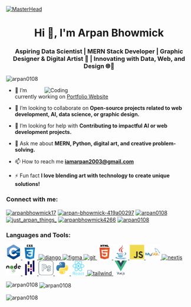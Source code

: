 [![MasterHead](https://i.pinimg.com/originals/c2/2c/c8/c22cc88b41ec15f991044bf25cf8007c.gif)](https://rishavchanda.io)

<h1 align="center">Hi 👋, I'm Arpan Bhowmick</h1>
<h3 align="center">Aspiring Data Scientist | MERN Stack Developer | Graphic Designer & Digital Artist 🎨 | Innovating with Data, Web, and Design 🌐🚀</h3>
<p align="left"> <img src="https://komarev.com/ghpvc/?username=arpan0108&label=Profile%20views&color=aa78d3&style=flat" alt="arpan0108" /> </p>


<img align="right" alt="Coding" width="400" src="https://cdn.dribbble.com/users/1162077/screenshots/3848914/programmer.gif">



- 🔭 I’m currently working on [Portfolio Website](https://arpanbhowmick0108.netlify.app/)

- 👯 I’m looking to collaborate on **Open-source projects related to web development, AI, data science, or graphic design.**

- 🤝 I’m looking for help with **Contributing to impactful AI or web development projects.**

<!-- 👨‍💻 All of my projects are available at [https://arpanbhowmick0108.netlify.app/](https://arpanbhowmick0108.netlify.app/)-->

- 💬 Ask me about **MERN, Python, digital art, and creative problem-solving.**

- 📫 How to reach me **iamarpan2003@gmail.com**

- ⚡ Fun fact **I love blending art with technology to create unique solutions!**

<h3 align="left">Connect with me:</h3>
<p align="left">
<a href="https://twitter.com/arpanbhowmick17" target="blank"><img align="center" src="https://raw.githubusercontent.com/rahuldkjain/github-profile-readme-generator/master/src/images/icons/Social/twitter.svg" alt="arpanbhowmick17" height="30" width="40" /></a>
<a href="https://linkedin.com/in/arpan-bhowmick-419a00297" target="blank"><img align="center" src="https://raw.githubusercontent.com/rahuldkjain/github-profile-readme-generator/master/src/images/icons/Social/linked-in-alt.svg" alt="arpan-bhowmick-419a00297" height="30" width="40" /></a>
<a href="https://kaggle.com/arpan0108" target="blank"><img align="center" src="https://raw.githubusercontent.com/rahuldkjain/github-profile-readme-generator/master/src/images/icons/Social/kaggle.svg" alt="arpan0108" height="30" width="40" /></a>
<a href="https://instagram.com/just_arpan_things_" target="blank"><img align="center" src="https://raw.githubusercontent.com/rahuldkjain/github-profile-readme-generator/master/src/images/icons/Social/instagram.svg" alt="just_arpan_things_" height="30" width="40" /></a>
<a href="https://www.youtube.com/c/arpanbhowmick4266" target="blank"><img align="center" src="https://raw.githubusercontent.com/rahuldkjain/github-profile-readme-generator/master/src/images/icons/Social/youtube.svg" alt="arpanbhowmick4266" height="30" width="40" /></a>
<a href="https://www.leetcode.com/arpan0108" target="blank"><img align="center" src="https://raw.githubusercontent.com/rahuldkjain/github-profile-readme-generator/master/src/images/icons/Social/leet-code.svg" alt="arpan0108" height="30" width="40" /></a>
</p>

<h3 align="left">Languages and Tools:</h3>
<p align="left"> <a href="https://www.w3schools.com/cpp/" target="_blank" rel="noreferrer"> <img src="https://raw.githubusercontent.com/devicons/devicon/master/icons/cplusplus/cplusplus-original.svg" alt="cplusplus" width="40" height="40"/> </a> <a href="https://www.w3schools.com/css/" target="_blank" rel="noreferrer"> <img src="https://raw.githubusercontent.com/devicons/devicon/master/icons/css3/css3-original-wordmark.svg" alt="css3" width="40" height="40"/> </a> <a href="https://www.djangoproject.com/" target="_blank" rel="noreferrer"> <img src="https://cdn.worldvectorlogo.com/logos/django.svg" alt="django" width="40" height="40"/> </a> <a href="https://www.figma.com/" target="_blank" rel="noreferrer"> <img src="https://www.vectorlogo.zone/logos/figma/figma-icon.svg" alt="figma" width="40" height="40"/> </a> <a href="https://git-scm.com/" target="_blank" rel="noreferrer"> <img src="https://www.vectorlogo.zone/logos/git-scm/git-scm-icon.svg" alt="git" width="40" height="40"/> </a> <a href="https://www.w3.org/html/" target="_blank" rel="noreferrer"> <img src="https://raw.githubusercontent.com/devicons/devicon/master/icons/html5/html5-original-wordmark.svg" alt="html5" width="40" height="40"/> </a> <a href="https://www.java.com" target="_blank" rel="noreferrer"> <img src="https://raw.githubusercontent.com/devicons/devicon/master/icons/java/java-original.svg" alt="java" width="40" height="40"/> </a> <a href="https://developer.mozilla.org/en-US/docs/Web/JavaScript" target="_blank" rel="noreferrer"> <img src="https://raw.githubusercontent.com/devicons/devicon/master/icons/javascript/javascript-original.svg" alt="javascript" width="40" height="40"/> </a> <a href="https://www.mysql.com/" target="_blank" rel="noreferrer"> <img src="https://raw.githubusercontent.com/devicons/devicon/master/icons/mysql/mysql-original-wordmark.svg" alt="mysql" width="40" height="40"/> </a> <a href="https://nextjs.org/" target="_blank" rel="noreferrer"> <img src="https://cdn.worldvectorlogo.com/logos/nextjs-2.svg" alt="nextjs" width="40" height="40"/> </a> <a href="https://nodejs.org" target="_blank" rel="noreferrer"> <img src="https://raw.githubusercontent.com/devicons/devicon/master/icons/nodejs/nodejs-original-wordmark.svg" alt="nodejs" width="40" height="40"/> </a> <a href="https://pandas.pydata.org/" target="_blank" rel="noreferrer"> <img src="https://raw.githubusercontent.com/devicons/devicon/2ae2a900d2f041da66e950e4d48052658d850630/icons/pandas/pandas-original.svg" alt="pandas" width="40" height="40"/> </a> <a href="https://www.photoshop.com/en" target="_blank" rel="noreferrer"> <img src="https://raw.githubusercontent.com/devicons/devicon/master/icons/photoshop/photoshop-line.svg" alt="photoshop" width="40" height="40"/> </a> <a href="https://www.python.org" target="_blank" rel="noreferrer"> <img src="https://raw.githubusercontent.com/devicons/devicon/master/icons/python/python-original.svg" alt="python" width="40" height="40"/> </a> <a href="https://reactjs.org/" target="_blank" rel="noreferrer"> <img src="https://raw.githubusercontent.com/devicons/devicon/master/icons/react/react-original-wordmark.svg" alt="react" width="40" height="40"/> </a> <a href="https://tailwindcss.com/" target="_blank" rel="noreferrer"> <img src="https://www.vectorlogo.zone/logos/tailwindcss/tailwindcss-icon.svg" alt="tailwind" width="40" height="40"/> </a> <a href="https://vuejs.org/" target="_blank" rel="noreferrer"> <img src="https://raw.githubusercontent.com/devicons/devicon/master/icons/vuejs/vuejs-original-wordmark.svg" alt="vuejs" width="40" height="40"/> </a> </p>

<p><img align="left" src="https://github-readme-stats.vercel.app/api/top-langs?username=arpan0108&show_icons=true&theme=radical&locale=en&layout=compact" alt="arpan0108" /></p>

<p>&nbsp;<img align="center" src="https://github-readme-stats.vercel.app/api?username=arpan0108&show_icons=true&theme=radical&locale=en" alt="arpan0108" /></p>



<p><img align="center" src="https://github-readme-streak-stats.herokuapp.com/?user=arpan0108&theme=dark" alt="arpan0108" /></p>

